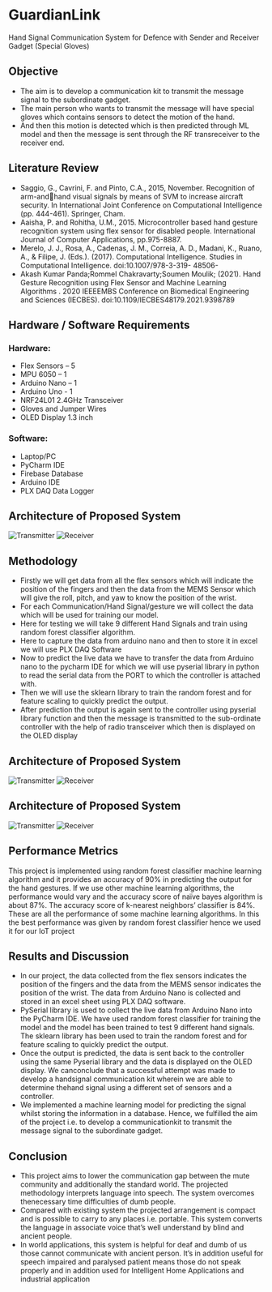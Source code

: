 
# GuardianLink

Hand Signal Communication System for Defence with Sender and Receiver Gadget (Special Gloves)


## Objective

* The aim is to develop a communication kit to transmit the message signal to the subordinate gadget.
* The main person who wants to transmit the message will have special gloves which contains sensors to detect the motion of the hand.
* And then this motion is detected which is then predicted through ML model and then the message is sent through the RF transreceiver to the receiver end.
## Literature Review

* Saggio, G., Cavrini, F. and Pinto, C.A., 2015, November. Recognition of arm-andhand visual signals by means of SVM to increase aircraft security. In International Joint Conference on Computational Intelligence (pp. 444-461). Springer, Cham.
* Aaisha, P. and Rohitha, U.M., 2015. Microcontroller based hand gesture recognition system using flex sensor for disabled people. International Journal of Computer Applications, pp.975-8887. 
* Merelo, J. J., Rosa, A., Cadenas, J. M., Correia, A. D., Madani, K., Ruano, A., &  Filipe, J. (Eds.). (2017). Computational Intelligence. Studies in Computational  Intelligence. doi:10.1007/978-3-319- 48506- 
*  Akash Kumar Panda;Rommel Chakravarty;Soumen Moulik; (2021). Hand Gesture Recognition using Flex Sensor and Machine Learning Algorithms . 2020 IEEEEMBS Conference on Biomedical Engineering and Sciences (IECBES). doi:10.1109/IECBES48179.2021.9398789


## Hardware / Software Requirements

### Hardware:

* Flex Sensors – 5
* MPU 6050 – 1
* Arduino Nano – 1
* Arduino Uno - 1
* NRF24L01 2.4GHz Transceiver
* Gloves and Jumper Wires
* OLED Display 1.3 inch

### Software:

* Laptop/PC
* PyCharm IDE
* Firebase Database
* Arduino IDE
* PLX DAQ Data Logger
## Architecture of Proposed System

![Transmitter](https://github.com/Kamalesh-Dran/GuardianLink/assets/88824460/64397050-889b-4a2a-bd33-6eda0a015738)
![Receiver](https://github.com/Kamalesh-Dran/GuardianLink/assets/88824460/397c21d7-cb33-446a-a2aa-340fe436a210)



## Methodology

* Firstly we will get data from all the flex sensors which will indicate the position of the fingers and then the data from the MEMS Sensor which will give the roll, pitch, and yaw to know the position of the wrist.
* For each Communication/Hand Signal/gesture we will collect the data which will be used for training our model.
* Here for testing we will take 9 different Hand Signals and train using random forest classifier algorithm.
* Here to capture the data from arduino nano and then to store it in excel we will use PLX DAQ Software
* Now to predict the live data we have to transfer the data from Arduino nano to the pycharm IDE for which we will use pyserial library in python to read the serial data from the PORT to which the controller is attached with.
* Then we will use the sklearn library to train the random forest and for feature scaling to quickly predict the output.
* After prediction the output is again sent to the controller using pyserial library function and then the message is transmitted to the sub-ordinate controller with the help of radio transceiver which then is displayed on the OLED display
## Architecture of Proposed System

![Transmitter](https://drive.google.com/file/d/1yPxzJTf9DA2p-u30_5Veg_RAgK9q7Mhz/view?usp=sharing)
![Receiver](https://drive.google.com/file/d/1CEpHIZqZCcGsaF6o0ojzR_mY2E182ncD/view?usp=drive_link)



## Architecture of Proposed System

![Transmitter](https://drive.google.com/file/d/1yPxzJTf9DA2p-u30_5Veg_RAgK9q7Mhz/view?usp=sharing)
![Receiver](https://drive.google.com/file/d/1CEpHIZqZCcGsaF6o0ojzR_mY2E182ncD/view?usp=drive_link)



## Performance Metrics

This project is implemented using random forest classifier machine learning algorithm and it provides an accuracy of 90% in predicting the output for the hand gestures. If we use other machine learning algorithms, the performance would vary and the accuracy score of naïve bayes algorithm is about 87%. The accuracy score of k-nearest neighbors’ classifier is 84%. These are all the performance of some machine learning algorithms. In this the best performance was given by random forest classifier hence we used it for our IoT project
## Results and Discussion

* In our project, the data collected from the flex sensors indicates the position of the fingers and the data from the MEMS sensor indicates the position of the wrist. The data from Arduino Nano is collected and stored in an excel sheet using PLX DAQ software.
* PySerial library is used to collect the live data from Arduino Nano into the PyCharm IDE. We have used random forest classifier for training the model and the model has been trained to test 9 different hand signals. The sklearn library has been used to train the random forest and for feature scaling to quickly predict the output.
* Once the output is predicted, the data is sent back to the controller using the same Pyserial library and the data is displayed on the OLED display. We canconclude that a successful attempt was made to develop a handsignal communication kit wherein we are able to determine thehand signal using a different set of sensors and a controller.
* We implemented a machine learning model for predicting the signal whilst storing the information in a database. Hence, we fulfilled the aim of the project i.e. to develop a communicationkit to transmit the message signal to the subordinate gadget.


## Conclusion

* This project aims to lower the communication gap between the mute community and additionally the standard world. The projected methodology interprets language into speech. The system overcomes thenecessary time difficulties of dumb people.
* Compared with existing system the projected arrangement is compact and is possible to carry to any places i.e. portable. This system converts the language in associate voice that’s well understand by blind and ancient people.
* In world applications, this system is helpful for deaf and dumb of us those cannot communicate with ancient person. It’s in addition useful for speech impaired and paralysed patient means those do not speak properly and in addition used for Intelligent Home Applications and industrial application
